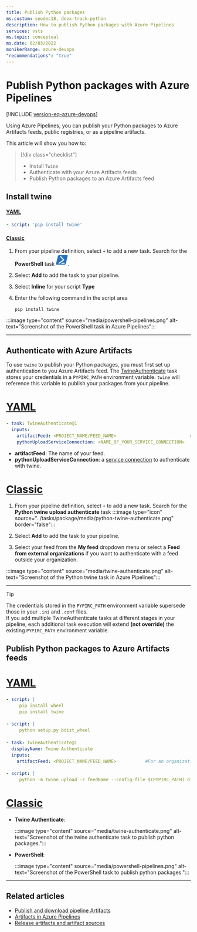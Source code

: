 ```yaml
---
title: Publish Python packages
ms.custom: seodec18, devx-track-python
description: How to publish Python packages with Azure Pipelines
services: vsts
ms.topic: conceptual
ms.date: 02/03/2022
monikerRange: azure-devops
"recommendations": "true"
---
```


# Publish Python packages with Azure Pipelines

[!INCLUDE [version-eq-azure-devops](../../includes/version-eq-azure-devops.md)]

Using Azure Pipelines, you can publish your Python packages to Azure Artifacts feeds, public registries, or as a pipeline artifacts. 

This article will show you how to: 

> [!div class="checklist"]  
> * Install `Twine` 
> * Authenticate with your Azure Artifacts feeds
> * Publish Python packages to an Azure Artifacts feed

## Install twine

#### [YAML](#tab/yaml/)

```yaml
- script: 'pip install twine'
```

#### [Classic](#tab/classic/)

1. From your pipeline definition, select `+` to add a new task. Search for the **PowerShell** task ![PowerShell icon](../tasks/utility/media/powershell.png).

1. Select **Add** to add the task to your pipeline.

1. Select **Inline** for your script **Type**

1. Enter the following command in the script area

    ```Command
    pip install twine
    ```

:::image type="content" source="media/powershell-pipelines.png" alt-text="Screenshot of the PowerShell task in Azure Pipelines":::

* * *

## Authenticate with Azure Artifacts

To use `twine` to publish your Python packages, you must first set up authentication to you Azure Artifacts feed. The [TwineAuthenticate](/azure/devops/pipelines/tasks/reference/twine-authenticate-v1) task stores your  credentials in a `PYPIRC_PATH` environment variable. `twine` will reference this variable to publish your packages from your pipeline.

# [YAML](#tab/yaml)

```yaml
- task: TwineAuthenticate@1
  inputs:
    artifactFeed: <PROJECT_NAME/FEED_NAME>                            #For an organization-scoped feed, artifactFeed: <FEED_NAME>
    pythonUploadServiceConnection: <NAME_OF_YOUR_SERVICE_CONNECTION>
```

- **artifactFeed**: The name of your feed.
- **pythonUploadServiceConnection**: a [service connection](../library/service-endpoints.md#python-package-upload-service-connection) to authenticate with twine.

# [Classic](#tab/classic)

1. From your pipeline definition, select `+` to add a new task. Search for the **Python twine upload authenticate** task :::image type="icon" source="../tasks/package/media/python-twine-authenticate.png" border="false":::

1. Select **Add** to add the task to your pipeline.

1. Select your feed from the **My feed** dropdown menu or select a **Feed from external organizations** if you want to authenticate with a feed outside your organization.

:::image type="content" source="media/twine-authenticate.png" alt-text="Screenshot of the Python twine task in Azure Pipelines":::

* * *

> [!TIP]
> The credentials stored in the `PYPIRC_PATH` environment variable supersede those in your `.ini` and `.conf` files.  
> If you add multiple TwineAuthenticate tasks at different stages in your pipeline, each additional task execution will extend **(not override)** the existing `PYPIRC_PATH` environment variable.

## Publish Python packages to Azure Artifacts feeds

# [YAML](#tab/yaml)

```YAML
- script: |
     pip install wheel
     pip install twine
  
- script: |
     python setup.py bdist_wheel
   
- task: TwineAuthenticate@1
  displayName: Twine Authenticate
  inputs:
    artifactFeed: <PROJECT_NAME/FEED_NAME>           #For an organization-scoped feed, artifactFeed: <FEED_NAME>.
  
- script: |
     python -m twine upload -r feedName --config-file $(PYPIRC_PATH) dist/*.whl
```

# [Classic](#tab/classic)

- **Twine Authenticate**:

    :::image type="content" source="media/twine-authenticate.png" alt-text="Screenshot of the twine authenticate task to publish python packages.":::

- **PowerShell**:

    :::image type="content" source="media/powershell-pipelines.png" alt-text="Screenshot of the PowerShell task to publish python packages.":::

* * *

## Related articles

- [Publish and download pipeline Artifacts](./pipeline-artifacts.md)
- [Artifacts in Azure Pipelines](./build-artifacts.md)
- [Release artifacts and artifact sources](../release/artifacts.md)
